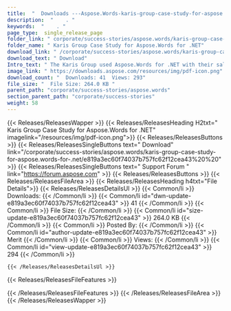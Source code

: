 ```yaml
---
title:  "  Downloads ---Aspose.Words-karis-group-case-study-for-aspose.words-for-.net . " 
description:  "    . " 
keywords:  "    . " 
page_type:  single_release_page
folder_link: " corporate/success-stories/aspose.words/karis-group-case-study-for-aspose.words-for-.net/"
folder_name: " Karis Group Case Study for Aspose.Words for .NET"
download_link: " /corporate/success-stories/aspose.words/karis-group-case-study-for-aspose.words-for-.net/e819a3ec60f74037b757fc62f12cea43"
download_text: " Download"
Intro_text: " The Karis Group used Aspose.Words for .NET with their salesforce.com solution. T..."
image_link: " https://downloads.aspose.com/resources/img/pdf-icon.png"
download_count: "  Downloads: 41  Views: 293"
file_size: "  File Size: 264.0 KB "
parent_path: "corporate/success-stories/aspose.words"
section_parent_path: "corporate/success-stories"
weight: 58 
---
```


{{< Releases/ReleasesWapper >}}
  {{< Releases/ReleasesHeading H2txt=" Karis Group Case Study for Aspose.Words for .NET" imagelink="/resources/img/pdf-icon.png">}}
  {{< Releases/ReleasesButtons >}}
    {{< Releases/ReleasesSingleButtons text=" Download" link="/corporate/success-stories/aspose.words/karis-group-case-study-for-aspose.words-for-.net/e819a3ec60f74037b757fc62f12cea43%20%20" >}}
    {{< Releases/ReleasesSingleButtons text=" Support Forum " link="https://forum.aspose.com" >}}
  {{< Releases/ReleasesButtons >}}
  {{< Releases/ReleasesFileArea >}}
    {{< Releases/ReleasesHeading h4txt="File Details">}}
    {{< Releases/ReleasesDetailsUl >}}
            {{< Common/li  >}} Downloads: {{< /Common/li >}} 
      {{< Common/li id="dwn-update-e819a3ec60f74037b757fc62f12cea43" >}} 41 {{< /Common/li >}} 
      {{< Common/li  >}} File Size: {{< /Common/li >}} 
      {{< Common/li id="size-update-e819a3ec60f74037b757fc62f12cea43" >}} 264.0 KB {{< /Common/li >}} 
      {{< Common/li  >}} Posted By: {{< /Common/li >}} 
      {{< Common/li id="author-update-e819a3ec60f74037b757fc62f12cea43" >}} Merit {{< /Common/li >}} 
      {{< Common/li  >}} Views: {{< /Common/li >}} 
      {{< Common/li id="view-update-e819a3ec60f74037b757fc62f12cea43" >}} 294 {{< /Common/li >}} 

    {{< /Releases/ReleasesDetailsUl >}}

  {{< Releases/ReleasesFileFeatures >}}
      
  {{< /Releases/ReleasesFileFeatures >}}
 {{< /Releases/ReleasesFileArea >}}
{{< /Releases/ReleasesWapper >}}


